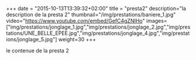 +++
date = "2015-10-13T13:39:32+02:00"
title = "presta2"
description="la description de la presta 2"
thumbnail="/img/prestations/baniere_1.jpg"
video="https://www.youtube.com/embed/GefC4gZNIHo"
images=["img/prestations/jonglage_1.jpg","img/prestations/jonglage_2.jpg","img/prestations/UNE_BELLE_EPEE.jpg","img/prestations/jonglage_4.jpg","img/prestations/jonglage_5.jpg"]
weight=30
+++

le contenue de la presta 2